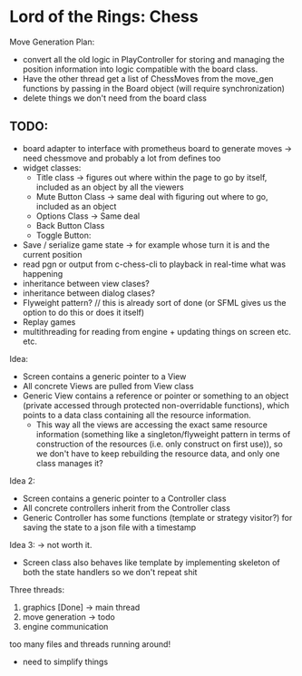 # Lord of the Rings: Chess

Move Generation Plan:
- convert all the old logic in PlayController for storing and managing the position information into logic compatible 
with the board class.
- Have the other thread get a list of ChessMoves from the move_gen functions by passing in the Board object (will 
require synchronization)
- delete things we don't need from the board class

## TODO:
- board adapter to interface with prometheus board to generate moves -> need chessmove and probably a lot from defines too
- widget classes:
  - Title class -> figures out where within the page to go by itself, included as an object by all the viewers
  - Mute Button Class -> same deal with figuring out where to go, included as an object
  - Options Class -> Same deal
  - Back Button Class
  - Toggle Button: 
- Save / serialize game state -> for example whose turn it is and the current position
- read pgn or output from c-chess-cli to playback in real-time what was happening
- inheritance between view clases?
- inheritance between dialog clases?
- Flyweight pattern? // this is already sort of done (or SFML gives us the option to do this or does it itself)
- Replay games
- multithreading for reading from engine + updating things on screen etc. etc.


Idea:
- Screen contains a generic pointer to a View
- All concrete Views are pulled from View class
- Generic View contains a reference or pointer or something to an object (private accessed through protected 
  non-overridable functions), which points to a data class containing all the resource information.
  - This way all the views are accessing the exact same resource information (something like a singleton/flyweight 
    pattern in terms of construction of the resources (i.e. only construct on first use)), so we don't have to keep 
    rebuilding the resource data, and only one class manages it?

Idea 2:
- Screen contains a generic pointer to a Controller class
- All concrete controllers inherit from the Controller class
- Generic Controller has some functions (template or strategy visitor?) for saving the state to a json file with a timestamp

Idea 3: -> not worth it.
- Screen class also behaves like template by implementing skeleton of both the state handlers so we don't repeat shit

Three threads:
1. graphics [Done] -> main thread
2. move generation -> todo
3. engine communication


too many files and threads running around!
- need to simplify things

 